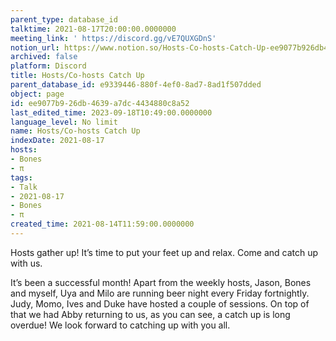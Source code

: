 ```yaml
---
parent_type: database_id
talktime: 2021-08-17T20:00:00.0000000
meeting_link: ' https://discord.gg/vE7QUXGDnS'
notion_url: https://www.notion.so/Hosts-Co-hosts-Catch-Up-ee9077b926db4639a7dc4434880c8a52
archived: false
platform: Discord
title: Hosts/Co-hosts Catch Up
parent_database_id: e9339446-880f-4ef0-8ad7-8ad1f507dded
object: page
id: ee9077b9-26db-4639-a7dc-4434880c8a52
last_edited_time: 2023-09-18T10:49:00.0000000
language_level: No limit
name: Hosts/Co-hosts Catch Up
indexDate: 2021-08-17
hosts:
- Bones
- π
tags:
- Talk
- 2021-08-17
- Bones
- π
created_time: 2021-08-14T11:59:00.0000000
---
```









Hosts gather up! It’s time to put your feet up and relax. Come and catch up with us.

It’s been a successful month! Apart from the weekly hosts, Jason, Bones and myself, Uya and Milo are running beer night every Friday fortnightly. Judy, Momo, Ives and Duke have hosted a couple of sessions. On top of that we had Abby returning to us, as you can see, a catch up is long overdue! We look forward to catching up with you all.

















